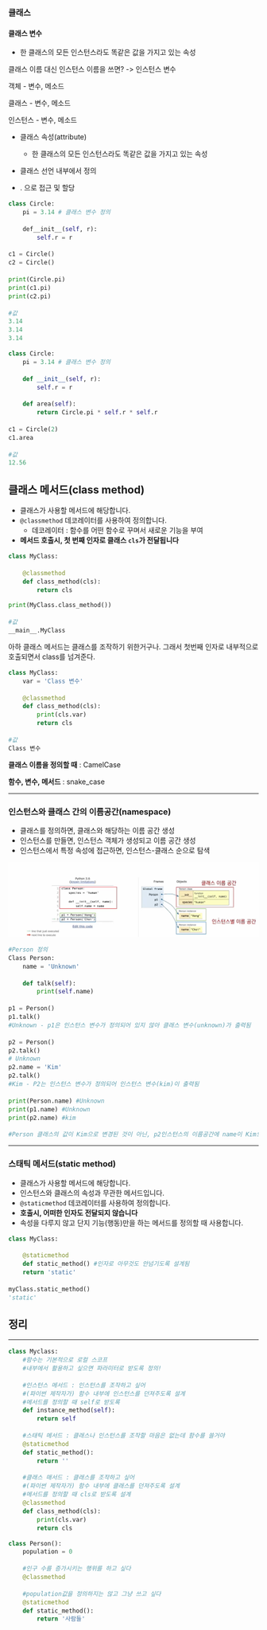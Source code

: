 ### 클래스

####  클래스 변수

- 한 클래스의 모든 인스턴스라도 똑같은 값을 가지고 있는 속성 

클래스 이름 대신 인스턴스 이름을 쓰면? -> 인스턴스 변수 

객체 - 변수, 메소드

클래스 - 변수, 메소드

인스턴스 - 변수, 메소드



- 클래스 속성(attribute)
  - 한 클래스의 모든 인스턴스라도 똑같은 값을 가지고 있는 속성 

- 클래스 선언 내부에서 정의 
- <classname>.<name> 으로 접근 및 할당 

``` python
class Circle:
    pi = 3.14 # 클래스 변수 정의 
    
    def__init__(self, r):
        self.r = r
          
c1 = Circle()
c2 = Circle()

print(Circle.pi)
print(c1.pi)
print(c2.pi)

#값
3.14
3.14
3.14
```

``` python
class Circle:
    pi = 3.14 # 클래스 변수 정의 
    
    def __init__(self, r):
        self.r = r
        
    def area(self):
        return Circle.pi * self.r * self.r
    
c1 = Circle(2)
c1.area 

#값 
12.56
```



## 클래스 메서드(class method)

- 클래스가 사용할 메서드에 해당합니다.
- `@classmethod` 데코레이터를 사용하여 정의합니다.
  - 데코레이터 : 함수를 어떤 함수로 꾸며서 새로운 기능을 부여
- **메서드 호출시, 첫 번째 인자로 클래스 `cls`가 전달됩니다**

``` python
class MyClass:
    
    @classmethod
    def class_method(cls):
		return cls 
```

``` python
print(MyClass.class_method())

#값
__main__.MyClass
```

아하 클래스 메서드는 클래스를 조작하기 위한거구나. 그래서 첫번째 인자로 내부적으로 호출되면서 class를 넘겨준다.

``` python
class MyClass:
    var = 'Class 변수'
    
    @classmethod
    def class_method(cls):
        print(cls.var)
		return cls 
    
#값
Class 변수
```

**클래스 이름을 정의할 때** : CamelCase

**함수, 변수, 메서드** : snake_case

----



### 인스턴스와 클래스 간의 이름공간(namespace)

- 클래스를 정의하면, 클래스와 해당하는 이름 공간 생성
- 인스턴스를 만들면, 인스턴스 객체가 생성되고 이름 공간 생성
- 인스턴스에서 특정 속성에 접근하면, 인스턴스-클래스 순으로 탐색

![image-20220127131411526](20220126_(29)클래스.assets/image-20220127131411526.png)



``` python
#Person 정의 
Class Person:
    name = 'Unknown'
    
    def talk(self):
        print(self.name)
        
p1 = Person()
p1.talk() 
#Unknown - p1은 인스턴스 변수가 정의되어 있지 않아 클래스 변수(unknown)가 출력됨 

p2 = Person()
p2.talk()
# Unknown 
p2.name = 'Kim'
p2.talk()
#Kim - P2는 인스턴스 변수가 정의되어 인스턴스 변수(kim)이 출력됨

print(Person.name) #Unknown
print(p1.name) #Unknown
print(p2.name) #kim

#Person 클래스의 값이 Kim으로 변경된 것이 아닌, p2인스턴스의 이름공간에 name이 Kim으로 저장됨
```

---



### 스태틱 메서드(static method)

- 클래스가 사용할 메서드에 해당합니다.
- 인스턴스와 클래스의 속성과 무관한 메서드입니다.
- `@staticmethod` 데코레이터를 사용하여 정의합니다.
- **호출시, 어떠한 인자도 전달되지 않습니다**
- 속성을 다루지 않고 단지 기능(행동)만을 하는 메서드를 정의할 때 사용합니다.

``` python
class MyClass:
    
    @staticmethod
    def static_method() #인자로 아무것도 안넘기도록 설계됨
    return 'static'

myClass.static_method()
'static'
```



## 정리

----

``` python
class Myclass:
    #함수는 기본적으로 로컬 스코프
    #내부에서 활용하고 싶으면 파라미터로 받도록 정의!
    
    #인스턴스 메서드 : 인스턴스를 조작하고 싶어
    #(파이썬 제작자가) 함수 내부에 인스턴스를 던져주도록 설계
    #메서드를 정의할 때 self로 받도록
    def instance_method(self):
        return self
    
    #스태틱 메서드 : 클래스나 인스턴스를 조작할 마음은 없는데 함수를 쓸거야
    @staticmethod
    def static_method():
        return ''
   
	#클래스 매서드 : 클래스를 조작하고 싶어
    #(파이썬 제작자가) 함수 내부에 클래스를 던져주도록 설계
    #메서드를 정의할 때 cls로 받도록 설계 
    @classmethod
    def class_method(cls):
        print(cls.var)
        return cls
```

``` python
class Person():
    population = 0
    
    #인구 수를 증가시키는 행위를 하고 싶다
    @classmethod
    
    #population값을 정의하지는 않고 그냥 쓰고 싶다
    @staticmethod
    def static_method():
        return '사람들'
```

